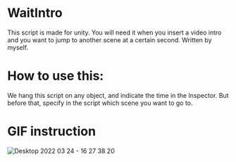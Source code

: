 # WaitIntro
 This script is made for unity. You will need it when you insert a video intro and you want to jump to another scene at a certain second. Written by myself.

# How to use this:
We hang this script on any object, and indicate the time in the Inspector.
But before that, specify in the script which scene you want to go to.

# GIF instruction
![Desktop 2022 03 24 - 16 27 38 20](https://user-images.githubusercontent.com/102282006/159885719-1e66e25a-dc18-4135-86f8-29c0ba020166.gif)
